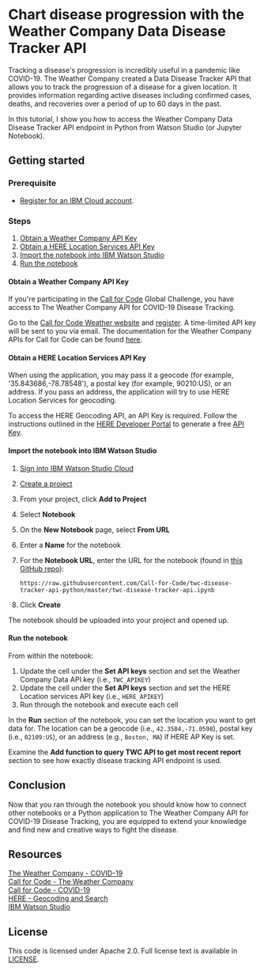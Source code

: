 # Chart disease progression with the Weather Company Data Disease Tracker API

Tracking a disease's progression is incredibly useful in a pandemic like COVID-19. The Weather Company created a Data Disease Tracker API that allows you to track the progression of a disease for a given location. It provides information regarding active diseases including confirmed cases, deaths, and recoveries over a period of up to 60 days in the past. 

In this tutorial, I show you how to access the Weather Company Data Disease Tracker API endpoint in Python from Watson Studio (or Jupyter Notebook).

## Getting started

### Prerequisite

- [Register for an IBM Cloud account](https://cloud.ibm.com/registration).

### Steps

1. [Obtain a Weather Company API Key](#obtain-a-weather-company-api-key)
1. [Obtain a HERE Location Services API Key](#obtain-a-here-location-services-api-key)
1. [Import the notebook into IBM Watson Studio](#import-the-notebook-into-ibm-watson-studio)
1. [Run the notebook](#run-the-notebook)

#### Obtain a Weather Company API Key

If you're participating in the [Call for Code](https://developer.ibm.com/callforcode/) Global Challenge, you have access to The Weather Company API for COVID-19 Disease Tracking. 

Go to the [Call for Code Weather website](https://callforcode.weather.com/) and [register](https://callforcode.weather.com/register). A time-limited API key will be sent to you via email. The documentation for the Weather Company APIs for Call for Code can be found [here](https://callforcode.weather.com/documentation/).

#### Obtain a HERE Location Services API Key

When using the application, you may pass it a geocode (for example, '35.843686,-78.78548'), a postal key (for example, 90210:US), or an address. If you pass an address, the application will try to use HERE Location Services for geocoding.

To access the HERE Geocoding API, an API Key is required. Follow the instructions outlined in the [HERE Developer Portal](https://developer.here.com/ref/IBM_starterkit_Covid?create=Freemium-Basic) to generate a free [API Key](https://developer.here.com/documentation/authentication/dev_guide/topics/api-key-credentials.html).

#### Import the notebook into IBM Watson Studio

1. [Sign into IBM Watson Studio Cloud](https://dataplatform.cloud.ibm.com/auth/iamid/login?context=analytics)
1. [Create a project](https://dataplatform.cloud.ibm.com/docs/content/wsj/getting-started/projects.html)
1. From your project, click **Add to Project**
1. Select **Notebook**
1. On the **New Notebook** page, select **From URL**
1. Enter a **Name** for the notebook
1. For the **Notebook URL**, enter the URL for the notebook (found in [this GitHub repo](https://github.com/Call-for-Code/twc-disease-tracker-api-python)):

    ```
    https://raw.githubusercontent.com/Call-for-Code/twc-disease-tracker-api-python/master/twc-disease-tracker-api.ipynb
    ```

1. Click **Create**

The notebook should be uploaded into your project and opened up.

#### Run the notebook

From within the notebook:

1. Update the cell under the **Set API keys** section and set the Weather Company Data API key (i.e., `TWC_APIKEY`)
1. Update the cell under the **Set API keys** section and set the HERE Location services API key (i.e., `HERE_APIKEY`)
1. Run through the notebook and execute each cell

In the **Run** section of the notebook, you can set the location you want to get data for. The location can be a geocode (i.e., `42.3584,-71.0598`), postal key (i.e., `02109:US`), or an address (e.g., `Boston, MA`) if HERE AP Key is set.

Examine the **Add function to query TWC API to get most recent report** section to see how exactly disease tracking API endpoint is used.

## Conclusion

Now that you ran through the notebook you should know how to connect other notebooks or a Python application to The Weather Company API for COVID-19 Disease Tracking, you are equipped to extend your knowledge and find new and creative ways to fight the disease.

## Resources

[The Weather Company - COVID-19](https://weather.com/coronavirus)  
[Call for Code - The Weather Company](https://callforcode.weather.com/)  
[Call for Code - COVID-19](https://developer.ibm.com/callforcode/getstarted/covid-19/)  
[HERE - Geocoding and Search](https://developer.here.com/documentation#search_and_geocoding_section)  
[IBM Watson Studio](https://www.ibm.com/cloud/watson-studio)

## License

This code is licensed under Apache 2.0. Full license text is available in [LICENSE](https://github.com/Call-for-Code/weather-api-nodejs/tree/master/LICENSE).
